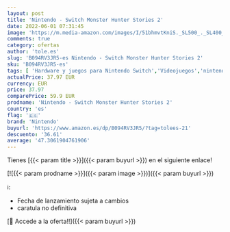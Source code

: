 ```yaml
---
layout: post
title: 'Nintendo - Switch Monster Hunter Stories 2'
date: 2022-06-01 07:31:45
image: 'https://m.media-amazon.com/images/I/51bhmvtKniS._SL500_._SL400_.jpg'
comments: true
category: ofertas
author: 'tole.es'
slug: 'B094RV3JR5-es Nintendo - Switch Monster Hunter Stories 2'
sku: 'B094RV3JR5-es'
tags: [ 'Hardware y juegos para Nintendo Switch','Videojuegos','nintendo','🇪🇸', ]
actualPrice: 37.97 EUR
currency: EUR
price: 37.97
comparePrice: 59.9 EUR
prodname: 'Nintendo - Switch Monster Hunter Stories 2'
country: 'es'
flag: '🇪🇸'
brand: 'Nintendo'
buyurl: 'https://www.amazon.es/dp/B094RV3JR5/?tag=tolees-21'
descuento: '36.61'
average: '47.3061904761906'
---
```


Tienes [{{< param title >}}]({{< param buyurl >}}) en el siguiente enlace!

[![{{< param prodname >}}]({{< param image >}})]({{< param buyurl >}})

ℹ️:

- Fecha de lanzamiento sujeta a cambios
- caratula no definitiva

[🛒 Accede a la oferta!!]({{< param buyurl >}})
